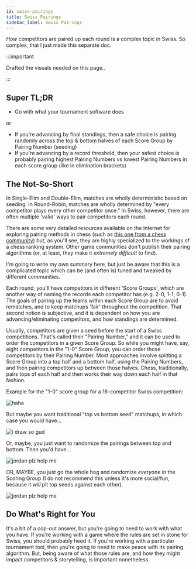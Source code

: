 ```yaml
---
id: swiss-pairings
title: Swiss Pairings
sidebar_label: Swiss Pairings
---
```


*How* competitors are paired up each round is a complex topic in Swiss.
So complex, that I just made this separate doc.


:::important

Drafted the visuals needed on this page..

:::

## Super TL;DR

* Go with what your tournament software does

or

* If you're advancing by final standings, then a safe choice is pairing randomly across the top & bottom halves of each Score Group by Pairing Number (seeding)
* If you're advancing by a record threshold, then your safest choice is probably pairing highest Pairing Numbers vs lowest Pairing Numbers in each score group (like in elimination brackets)

## The Not-So-Short

In Single-Elim and Double-Elim, matches are wholly deterministic based on seeding.
In Round-Robin, matches are wholly determined by "every competitor plays every other competitor once."
In Swiss, however, there are often multiple 'valid' ways to pair competitors each round.

There are some very detailed resources available on the Internet for exploring pairing methods in chess (such as [this one from a chess community](https://utuswiss.co.uk/Resources/Swiss%20Pairing%20Booklet.pdf)) but, as you'll see, they are highly specialized to the workings of a chess ranking system.
Other game communities don't publish their pairing algorithms (or, at least, they make it *extremely difficult* to find).

I'm going to write my own summary here, but just be aware that this is a complicated topic which can be (and often is) tuned and tweaked by different communities.

Each round, you'll have competitors in different 'Score Groups', which are another way of naming the records each competitor has (e.g. 2-0, 1-1, 0-1).
The goals of pairing up the teams within each Score Group are to avoid rematches, and to keep matchups 'fair' throughout the competition.
That second notion is subjective, and it is dependent on how you are advancing/eliminating competitors, and how standings are determined.

Usually, competitors are given a seed before the start of a Swiss competitions.
That's called their "Pairing Number," and it can be used to order the competitors in a given Score Group.
So while you might have, say, eight competitors in the "1-0" Score Group, you can order those competitors by their Pairing Number.
Most approaches involve splitting a Score Group into a top half and a bottom half, using the Pairing Numbers, and then pairing competitors up between those halves.
Chess, traditionally, pairs tops of each half and then works their way down each half in that fashion.

Example for the "1-0" score group for a 16-competitor Swiss competition:

![haha](/img/godhelpme.jpg)

But maybe you want traditional "top vs bottom seed" matchups, in which case you would have...

![i draw so gud](/img/godhelpme2.jpg)

Or, maybe, you just want to randomize the pairings between top and bottom. Then you'd have...

![jordan plz help me](/img/godhelpme3.jpg)

OR, MAYBE, you just go the whole hog and randomize *everyone* in the Scoring Group (I do not recommend this unless it's more social/fun, because it *will* pit top seeds against each other).

![jordan plz help me](/img/godhelpme4.jpg)

## Do What's Right for You

It's a bit of a cop-out answer, but you're going to need to work with what you have.
If you're working with a game where the rules are set in stone for Swiss, you should probably heed it.
If you're working with a particular tournament tool, then you're going to need to make peace with its pairing algorithm.
But, being aware of what those rules are, and how they might impact competitors & storytelling, is important nonetheless.
